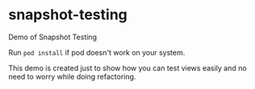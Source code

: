 # snapshot-testing
Demo of Snapshot Testing

Run `pod install` if pod doesn't work on your system.

This demo is created just to show how you can test views easily and no need to worry while doing refactoring.
